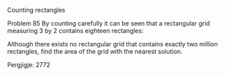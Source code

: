 
Counting rectangles

Problem 85
By counting carefully it can be seen that a rectangular grid measuring 3 by 2 contains eighteen rectangles:


Although there exists no rectangular grid that contains exactly two million rectangles, find the area of the grid with the nearest solution.

Pergjigje:  2772
